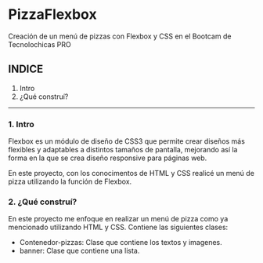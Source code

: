 # PizzaFlexbox
Creación de un menú de pizzas con Flexbox y CSS en el Bootcam de Tecnolochicas PRO

## INDICE
1. Intro
2. ¿Qué  construí?

****

### 1. Intro
Flexbox es un módulo de diseño de CSS3 que permite crear diseños más flexibles y adaptables a distintos tamaños de pantalla, mejorando así la forma en la que se crea diseño responsive para páginas web.

En este proyecto, con los conocimentos de HTML y CSS realicé un menú de pizza utilizando la función de Flexbox.

### 2. ¿Qué construí?
En este proyecto me enfoque en realizar un menú de pizza como ya mencionado utilizando HTML y CSS.
Contiene las siguientes clases:

* Contenedor-pizzas: Clase que contiene los textos y imagenes.
* banner: Clase que contiene una lista.
